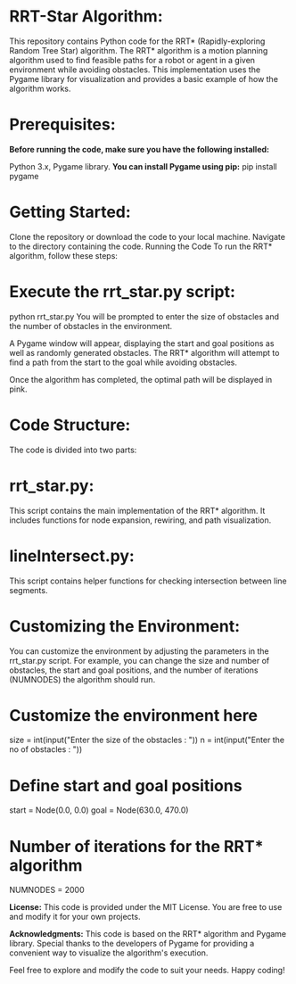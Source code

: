 # RRT-Star Algorithm:

This repository contains Python code for the RRT* (Rapidly-exploring Random Tree Star) algorithm. The RRT* algorithm is a motion planning algorithm used to find feasible paths for a robot or agent in a given environment while avoiding obstacles. This implementation uses the Pygame library for visualization and provides a basic example of how the algorithm works.

# Prerequisites:
**Before running the code, make sure you have the following installed:**

Python 3.x,
Pygame library.
**You can install Pygame using pip:**
pip install pygame

# Getting Started:

Clone the repository or download the code to your local machine.
Navigate to the directory containing the code.
Running the Code
To run the RRT* algorithm, follow these steps:

# Execute the rrt_star.py script:

python rrt_star.py
You will be prompted to enter the size of obstacles and the number of obstacles in the environment.

A Pygame window will appear, displaying the start and goal positions as well as randomly generated obstacles. The RRT* algorithm will attempt to find a path from the start to the goal while avoiding obstacles.

Once the algorithm has completed, the optimal path will be displayed in pink.

# Code Structure:
The code is divided into two parts:

# **rrt_star.py:**
This script contains the main implementation of the RRT* algorithm. It includes functions for node expansion, rewiring, and path visualization.

# **lineIntersect.py:**
This script contains helper functions for checking intersection between line segments.

# **Customizing the Environment:**
You can customize the environment by adjusting the parameters in the rrt_star.py script. For example, you can change the size and number of obstacles, the start and goal positions, and the number of iterations (NUMNODES) the algorithm should run.

# Customize the environment here
size = int(input("Enter the size of the obstacles : "))
n = int(input("Enter the no of obstacles : "))

# Define start and goal positions
start = Node(0.0, 0.0)
goal = Node(630.0, 470.0)

# Number of iterations for the RRT* algorithm
NUMNODES = 2000

**License:**
This code is provided under the MIT License. You are free to use and modify it for your own projects.

**Acknowledgments:**
This code is based on the RRT* algorithm and Pygame library. Special thanks to the developers of Pygame for providing a convenient way to visualize the algorithm's execution.

Feel free to explore and modify the code to suit your needs. Happy coding!
